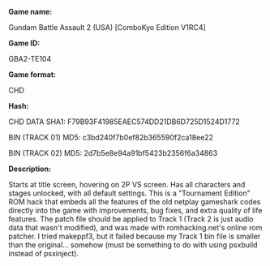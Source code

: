 **Game name:**

Gundam Battle Assault 2 (USA) [ComboKyo Edition V1RC4]

**Game ID:**

GBA2-TE104

**Game format:**

CHD

**Hash:**

CHD DATA SHA1: F79B93F41985EAEC574DD21DB6D725D1524D1772

BIN (TRACK 01) MD5: c3bd240f7b0ef82b365590f2ca18ee22

BIN (TRACK 02) MD5: 2d7b5e8e94a91bf5423b2356f6a34863

**Description:**

Starts at title screen, hovering on 2P VS screen. Has all characters and stages unlocked, with all default settings. This is a "Tournament Edition" ROM hack that embeds all the features of the old netplay gameshark codes directly into the game with improvements, bug fixes, and extra quality of life features. The patch file should be applied to Track 1 (Track 2 is just audio data that wasn't modified), and was made with romhacking.net's online rom patcher. I tried makeppf3, but it failed because my Track 1 bin file is smaller than the original... somehow (must be something to do with using psxbuild instead of psxinject).
